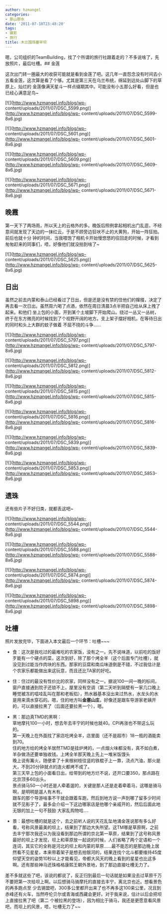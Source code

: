 ```yaml
---
author: hzmangel
categories:
- 那山那水
date: '2011-07-18T23:48:20'
tags:
- 摄影
- 旅行
title: 木兰围场塞罕坝
---
```

嗯，公司组织的TeamBuilding，找了个所谓的旅行社跟着走的？不多说啥了，先放照片，最后吐槽。<!--more-->## 金莲

这次出门转一圈最大的收获可能就是看到金莲了吧。这几年一直怨念没有时间去小五看金莲，这次算是看了个够。尤其是第三天在乌兰布统，绵延到远处山脚下的草原上，灿烂的
金莲像满天星斗一样点缀期其中。可能没有小五那么好看，但是也已经心满意足鸟~

[![](http://www.hzmangel.info/blog/wp-
content/uploads/2011/07/DSC_5599.png)](http://www.hzmangel.info/blog/wp-
content/uploads/2011/07/DSC_5599-8x6.jpg)

[![](http://www.hzmangel.info/blog/wp-
content/uploads/2011/07/DSC_5601.png)](http://www.hzmangel.info/blog/wp-
content/uploads/2011/07/DSC_5601-8x6.jpg)

[![](http://www.hzmangel.info/blog/wp-
content/uploads/2011/07/DSC_5609.png)](http://www.hzmangel.info/blog/wp-
content/uploads/2011/07/DSC_5609-8x6.jpg)

[![](http://www.hzmangel.info/blog/wp-
content/uploads/2011/07/DSC_5671.png)](http://www.hzmangel.info/blog/wp-
content/uploads/2011/07/DSC_5671-8x6.jpg)

## 晚霞

第一天下了两场雨，所以天上的云格外的多。晚饭后照例拿起相机出门乱逛，不经意间就发现了天边的一抹红云，于是不顾旁边狂吠不止的大黄狗，开始一阵狂拍。前后也就十分
钟的时间，当我喂饱了相机卡开始慢悠悠的往回走的时候，才看到匆匆赶来的同事们，唔，好像他们就没拍到啥了~

[![](http://www.hzmangel.info/blog/wp-
content/uploads/2011/07/DSC_5625.png)](http://www.hzmangel.info/blog/wp-
content/uploads/2011/07/DSC_5625-8x6.jpg)

## 日出

虽然之前去内蒙和泰山已经看过了日出，但是还是没有禁的住他们的撺掇，决定了再去看一次日出。虽然周六喝了点酒，依然在周日清晨3点半把自己给从床上拽了起来。和他们
坐上包的小面，开到某个土坡脚下开始爬山。绕过一丛又一丛树，终于在东方微亮的时候找到了个视野开阔的地方。支上架子摆好相机，在等待日出的同时和头上大群的蚊子做着
不屈不挠的斗争……

[![](http://www.hzmangel.info/blog/wp-
content/uploads/2011/07/DSC_5797.png)](http://www.hzmangel.info/blog/wp-
content/uploads/2011/07/DSC_5797-8x6.jpg)

[![](http://www.hzmangel.info/blog/wp-
content/uploads/2011/07/DSC_5812.png)](http://www.hzmangel.info/blog/wp-
content/uploads/2011/07/DSC_5812-8x6.jpg)

[![](http://www.hzmangel.info/blog/wp-
content/uploads/2011/07/DSC_5815.png)](http://www.hzmangel.info/blog/wp-
content/uploads/2011/07/DSC_5815-8x6.jpg)

[![](http://www.hzmangel.info/blog/wp-
content/uploads/2011/07/DSC_5816.png)](http://www.hzmangel.info/blog/wp-
content/uploads/2011/07/DSC_5816-8x6.jpg)

[![](http://www.hzmangel.info/blog/wp-
content/uploads/2011/07/DSC_5839.png)](http://www.hzmangel.info/blog/wp-
content/uploads/2011/07/DSC_5839-8x6.jpg)

[![](http://www.hzmangel.info/blog/wp-
content/uploads/2011/07/DSC_5853.png)](http://www.hzmangel.info/blog/wp-
content/uploads/2011/07/DSC_5853-8x6.jpg)

## 遗珠

还有些片子不好归类，就都丢这吧~

[![](http://www.hzmangel.info/blog/wp-
content/uploads/2011/07/DSC_5544.png)](http://www.hzmangel.info/blog/wp-
content/uploads/2011/07/DSC_5544-8x6.jpg)

[![](http://www.hzmangel.info/blog/wp-
content/uploads/2011/07/DSC_5588.png)](http://www.hzmangel.info/blog/wp-
content/uploads/2011/07/DSC_5588-8x6.jpg)

[![](http://www.hzmangel.info/blog/wp-
content/uploads/2011/07/DSC_5874.png)](http://www.hzmangel.info/blog/wp-
content/uploads/2011/07/DSC_5874-8x6.jpg)

[![](http://www.hzmangel.info/blog/wp-
content/uploads/2011/07/DSC_5898.png)](http://www.hzmangel.info/blog/wp-
content/uploads/2011/07/DSC_5898-8x6.jpg)

## 吐槽

照片发放完毕，下面进入本文最后一个环节：吐槽~~~

  * 食：这次是我吃过的最难吃的农家饭，没有之一。先不说味道，以前吃的饭好歹能有一个硬点的菜，这次到好，除了那个烤全羊（这个后面专门吐槽），就没见到过能当作肉块的东西。那家的豆腐和南瓜味道倒是不错，不过我估计是个农家乐都能做出来这玩意，而且还比TA家的好吃。   

  * 住：住过的最没有性价比的农家，同样没有之一。据说100一间一晚的标间，窗户直接通到院子还锁不上，屋里没有空调（第二天听到隔壁有一家几口晚上睡觉被冻的嗞哇乱叫在那和老板掐），热水器基本没出来过热水，水龙头的水是用来滴水穿石的。嗯，住的地方叫**金塞山庄**，好像还是跟车导游家老姨开的，可以直接拉黑了（后面还要拉黑一个），嗯。   

  * 黑：那边真TMD的黑啊：   
草地摩托100一小时，想去年去丰宁的时候也就40。CPI再涨也不带这么玩的。  
第一天晚上在外面找了家店吃烤全羊，店里面（还不是超市）18一瓶的酒能卖到70。  
住的地方给的烤全羊居然TMD是挂炉烤的，一点烟火味都没有，真不如白煮，羊杂做汤还要单独收钱。上烤全羊那天晚上先上一堆米饭馒头  
晚上说有篝火，随便拿了十来根树枝往竖的铁棍子上一靠，浇点汽油，那火是大，不到20分钟就点的连火都烤不成了。  
第三天早上包的小面看日出，给带到的地方烂不说，还开口要350，那点路在北京顶多60出头。  
景点骑马50一小时还是人牵着遛的，关键是那人还是走着牵着马，这哪是骑马啊，是明明是遛人有木有。  
跟车的那个导游啥事不干就会跟着车跑，然后到地方说一声到哪了留多少时间就不见影子了，最多会介绍一下这边哪家店是他哪个亲戚开的，然后后面此地无银的加上一句不鼓励
大家乱购物哈….  

  * 景：最想吐槽的就是这个，去之前听人说的天花乱坠地涌金莲说那有多么好看，号称风景最美的坝上，结果到了那边大失所望。这TM哪是草原啊，之前去丰宁那次我还以为我没看到那边所谓的京北第一草原，结果到了这号称风景最好的坝上才发现，坝上和草原放一起说的时候，人们省略了两个定语和一个连词，其实它的全称是河北的坝上和内蒙的草原……最不能忍的是那边晚上居然看不见星星，本来带着架子是想去拍银河的，结果连找个北斗都要维持45度仰望天空的姿势10秒以上才能看见，帝都大风天的晚上看到的星星也比这多啊。还有那些神马还珠格格康熙王朝外景地，到了那边直接吐槽无力了。

差不多就这些了吧，该说的都说了，反正归到最后一句话就是如果没去过草原千万不要把第一次给坝上啊。以后想骑马骑摩托的直接去丰宁，离北京也近。想看景色的再多跑点至
少去锡盟吧，300多公里都开出来了也不再多这100来公里，况且到赤峰还有火车，当然呼伦贝尔或青海或西藏会更好。对于我来说，估计以后会把坝上直接拉黑了吧（第二
个被拉黑的登场），因为相比于骑马，我还是更愿意看风景吧，而坝上的风景，唔，吐槽无力了~~